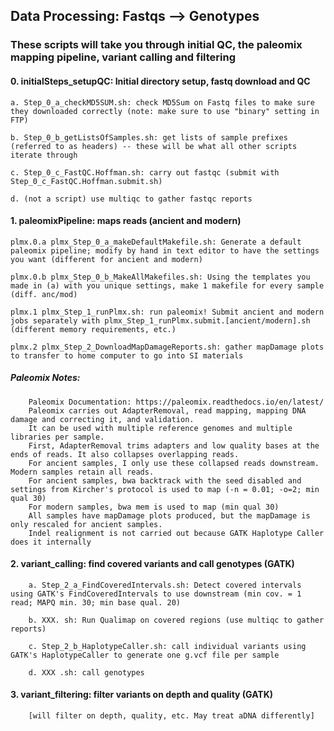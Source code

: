 ## Data Processing: Fastqs --> Genotypes
### These scripts will take you through initial QC, the paleomix mapping pipeline, variant calling and filtering

#### 0. initialSteps_setupQC: Initial directory setup, fastq download and QC

	a. Step_0_a_checkMD5SUM.sh: check MD5Sum on Fastq files to make sure they downloaded correctly (note: make sure to use "binary" setting in FTP)

	b. Step_0_b_getListsOfSamples.sh: get lists of sample prefixes (referred to as headers) -- these will be what all other scripts iterate through

	c. Step_0_c_FastQC.Hoffman.sh: carry out fastqc (submit with Step_0_c_FastQC.Hoffman.submit.sh)

	d. (not a script) use multiqc to gather fastqc reports

#### 1. paleomixPipeline: maps reads (ancient and modern)

	plmx.0.a plmx_Step_0_a_makeDefaultMakefile.sh: Generate a default paleomix pipeline; modify by hand in text editor to have the settings you want (different for ancient and modern)

	plmx.0.b plmx_Step_0_b_MakeAllMakefiles.sh: Using the templates you made in (a) with you unique settings, make 1 makefile for every sample (diff. anc/mod)

	plmx.1 plmx_Step_1_runPlmx.sh: run paleomix! Submit ancient and modern jobs separately with plmx_Step_1_runPlmx.submit.[ancient/modern].sh (different memory requirements, etc.)

	plmx.2 plmx_Step_2_DownloadMapDamageReports.sh: gather mapDamage plots to transfer to home computer to go into SI materials

##### **Paleomix Notes:** 
		Paleomix Documentation: https://paleomix.readthedocs.io/en/latest/
		Paleomix carries out AdapterRemoval, read mapping, mapping DNA damage and correcting it, and validation.
		It can be used with multiple reference genomes and multiple libraries per sample.
		First, AdapterRemoval trims adapters and low quality bases at the ends of reads. It also collapses overlapping reads.
		For ancient samples, I only use these collapsed reads downstream. Modern samples retain all reads.
		For ancient samples, bwa backtrack with the seed disabled and settings from Kircher's protocol is used to map (-n = 0.01; -o=2; min qual 30)
		For modern samples, bwa mem is used to map (min qual 30)
		All samples have mapDamage plots produced, but the mapDamage is only rescaled for ancient samples.
		Indel realignment is not carried out because GATK Haplotype Caller does it internally

#### 2. variant_calling: find covered variants and call genotypes (GATK)

		a. Step_2_a_FindCoveredIntervals.sh: Detect covered intervals using GATK's FindCoveredIntervals to use downstream (min cov. = 1 read; MAPQ min. 30; min base qual. 20)
		
		b. XXX. sh: Run Qualimap on covered regions (use multiqc to gather reports)  
	
		c. Step_2_b_HaplotypeCaller.sh: call individual variants using GATK's HaplotypeCaller to generate one g.vcf file per sample
		
		d. XXX .sh: call genotypes


#### 3.  variant_filtering: filter variants on depth and quality (GATK)

		[will filter on depth, quality, etc. May treat aDNA differently]
		
